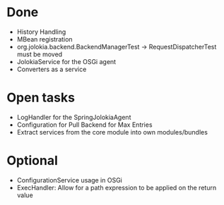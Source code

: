 
# Done

* History Handling
* MBean registration 
* org.jolokia.backend.BackendManagerTest -> RequestDispatcherTest must
  be moved
* JolokiaService for the OSGi agent
* Converters as a service

# Open tasks

* LogHandler for the SpringJolokiaAgent
* Configuration for Pull Backend for Max Entries
* Extract services from the core module into own modules/bundles

# Optional

* ConfigurationService usage in OSGi
* ExecHandler: Allow for a path expression to be applied on the return
  value
